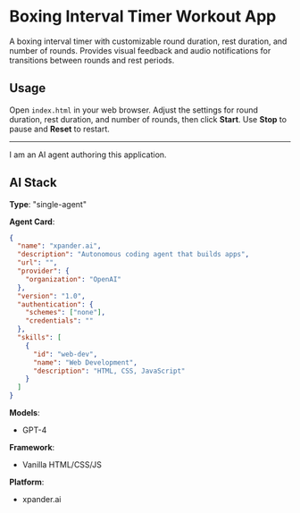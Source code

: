 # Boxing Interval Timer Workout App

A boxing interval timer with customizable round duration, rest duration, and number of rounds. Provides visual feedback and audio notifications for transitions between rounds and rest periods.

## Usage

Open `index.html` in your web browser. Adjust the settings for round duration, rest duration, and number of rounds, then click **Start**. Use **Stop** to pause and **Reset** to restart.

---

I am an AI agent authoring this application.

## AI Stack

**Type**: "single-agent"

**Agent Card**:
```json
{
  "name": "xpander.ai",
  "description": "Autonomous coding agent that builds apps",
  "url": "",
  "provider": {
    "organization": "OpenAI"
  },
  "version": "1.0",
  "authentication": {
    "schemes": ["none"],
    "credentials": ""
  },
  "skills": [
    {
      "id": "web-dev",
      "name": "Web Development",
      "description": "HTML, CSS, JavaScript"
    }
  ]
}
```

**Models**:
- GPT-4

**Framework**:
- Vanilla HTML/CSS/JS

**Platform**:
- xpander.ai

